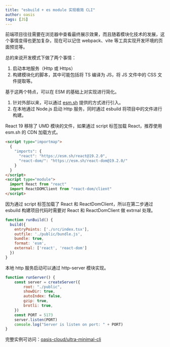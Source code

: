 ```yaml
---
title: "esbuild + es module 实现极简 CLI"
author: oasis
tags: [JS]
---
```


前端项目往往需要在浏览器中查看最终展示效果，而且随着模块化技术的发展，这个事情变得也更加复杂，现在可以记住 webpack、vite 等工具实现开发环境的页面预览等。

总的来说开发模式下做了两个事情：
1. 启动本地服务（Http 或 Https）
2. 构建模块化的脚本，其中可能包括将 TS 编译为 JS，将 JS 文件中的 CSS 文件提取等。

基于这两个特点，可以在 ESM 的基础上对实现进行简化。
1. 针对外部以来，可以通过 [esm.sh](https://esm.sh/) 提供的方式进行引入。
2. 在本地通过 Node.js 启动 Http 服务，同时通过 esbuild 将项目中的文件进行构建。

React 19 移除了 UMD 模块的文件，如果通过 script 标签加载 React，推荐使用 esm.sh 的 CDN 加载方式。

```html
<script type="importmap">
  {
    "imports": {
      "react": "https://esm.sh/react@19.2.0",
      "react-dom/": "https://esm.sh/react-dom@19.2.0/"
    }
  }
</script>
<script type="module">
  import React from "react"
  import ReactDOMClient from "react-dom/client"
</script>
```

因为通过 script 标签加载了 React 和 ReactDomClient，所以在第二步通过 esbuild 构建项目代码时需要对 React 和 ReactDomClient 做 extrnal 处理。

```js
function runBuild() {
  build({
    entryPoints: ['./src/index.tsx'],
    outfile: './public/bundle.js',
    bundle: true,
    format: 'esm',
    external: ['react', 'react-dom']
  })
}
```

本地 http 服务启动可以通过 http-server 模块实现。

```js
function runServer() {
    const server = createServer({
        root: "./public",
        showDir: true,
        autoIndex: false,
        gzip: true,
        brotli: true,
    })
    const PORT = 5173
    server.listen(PORT)
    console.log("Server is listen on port: " + PORT)
}
```

完整实例可访问：[oasis-cloud/ultra-minimal-cli](https://github.com/oasis-cloud/ultra-minimal-cli)